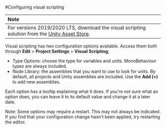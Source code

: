 #Configuring visual scripting

|**Note** |
|:---|
|For versions 2019/2020 LTS, download the visual scripting solution from the [Unity Asset Store](https://assetstore.unity.com/packages/tools/visual-bolt-163802).|

Visual scripting has two configuration options available. Access them both through **Edit** > **Project Settings** > **Visual Scripting**;

 * Type Options: choose the type for variables and units. MonoBehaviour types are always included.
 * Node Library: the assemblies that you want to use to look for units. By default, all projects and Unity assemblies are included. Use the **Add (+)** to add new assemblies.

Each option has a tooltip explaining what it does. If you're not sure what an option does, you can leave it to its default value and change it at a later date.

Note: Some options may require a restart. This may not always be indicated. If you find that your configuration change hasn't been applied, try restarting the editor.
